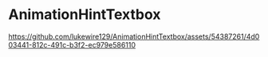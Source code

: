 # AnimationHintTextbox

https://github.com/lukewire129/AnimationHintTextbox/assets/54387261/4d003441-812c-491c-b3f2-ec979e586110

